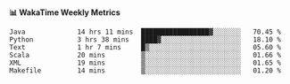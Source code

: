 **:bar_chart: WakaTime Weekly Metrics**

<!--START_SECTION:waka-->

```text
Java             14 hrs 11 mins  █████████████████▓░░░░░░░   70.45 %
Python           3 hrs 38 mins   ████▓░░░░░░░░░░░░░░░░░░░░   18.10 %
Text             1 hr 7 mins     █▒░░░░░░░░░░░░░░░░░░░░░░░   05.60 %
Scala            20 mins         ▒░░░░░░░░░░░░░░░░░░░░░░░░   01.66 %
XML              19 mins         ▒░░░░░░░░░░░░░░░░░░░░░░░░   01.65 %
Makefile         14 mins         ▒░░░░░░░░░░░░░░░░░░░░░░░░   01.20 %
```

<!--END_SECTION:waka-->
